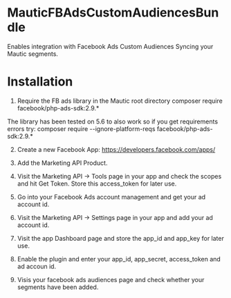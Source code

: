 # MauticFBAdsCustomAudiencesBundle
Enables integration with Facebook Ads Custom Audiences Syncing your Mautic segments.

# Installation
1) Require the FB ads library in the Mautic root directory
composer require facebook/php-ads-sdk:2.9.*

The library has been tested on 5.6 to also work so if you get requirements errors try:
composer require --ignore-platform-reqs facebook/php-ads-sdk:2.9.*

2) Create a new Facebook App:
https://developers.facebook.com/apps/

3) Add the Marketing API Product.

4) Visit the Marketing API -> Tools page in your app and check the scopes and hit Get Token. Store this access_token for later use.

5) Go into your Facebook Ads account management and get your ad account id. 

6) Visit the Marketing API -> Settings page in your app and add your ad account id.

7) Visit the app Dashboard page and store the app_id and app_key for later use.

8) Enable the plugin and enter your app_id, app_secret, access_token and ad accoun id.

9) Visis your facebook ads audiences page and check whether your segments have been added.
